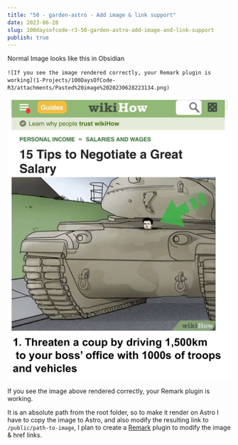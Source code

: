 ```yaml
---
title: "50 - garden-astro - Add image & link support"
date: 2023-06-28
slug: 100daysofcode-r3-50-garden-astro-add-image-and-link-support
publish: true
---
```


Normal Image looks like this in Obsidian

`![If you see the image rendered correctly, your Remark plugin is working](1-Projects/100DaysOfCode-R3/attachments/Pasted%20image%2020230628223134.png)`

![](1-Projects/100DaysOfCode-R3/attachments/Pasted%20image%2020230628223134.png)

If you see the image above rendered correctly, your Remark plugin is working.

It is an absolute path from the root folder, so to make it render on Astro I have to copy the image to Astro, and also modify the resulting link to `/public/path-to-image`, I plan to create a [Remark](https://github.com/remarkjs/remark) plugin to modify the image & href links.
